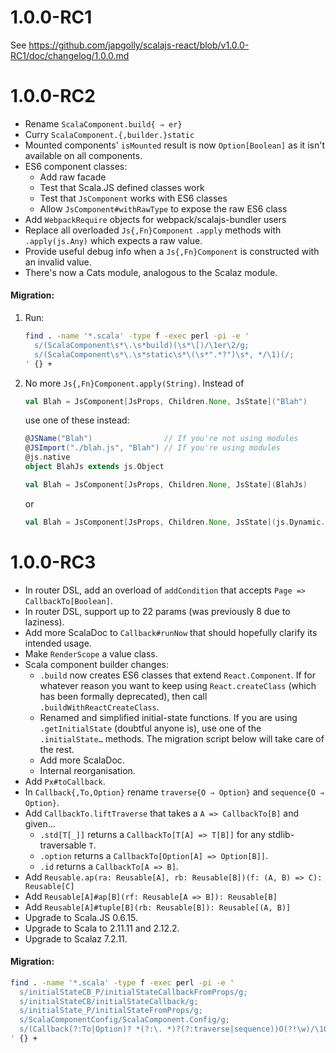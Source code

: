 # 1.0.0-RC1

See https://github.com/japgolly/scalajs-react/blob/v1.0.0-RC1/doc/changelog/1.0.0.md


# 1.0.0-RC2

* Rename `ScalaComponent.build{ ⇒ er}`
* Curry `ScalaComponent.{,builder.}static`
* Mounted components' `isMounted` result is now `Option[Boolean]` as it isn't available on all components.
* ES6 component classes:
  * Add raw facade
  * Test that Scala.JS defined classes work
  * Test that `JsComponent` works with ES6 classes
  * Allow `JsComponent#withRawType` to expose the raw ES6 class
* Add `WebpackRequire` objects for webpack/scalajs-bundler users
* Replace all overloaded `Js{,Fn}Component` `.apply` methods with `.apply(js.Any)` which expects a raw value.
* Provide useful debug info when a `Js{,Fn}Component` is constructed with an invalid value.
* There's now a Cats module, analogous to the Scalaz module.

#### Migration:
1. Run:
    ```sh
    find . -name '*.scala' -type f -exec perl -pi -e '
      s/(ScalaComponent\s*\.\s*build)(\s*\[)/\1er\2/g;
      s/(ScalaComponent\s*\.\s*static\s*\(\s*".*?")\s*, */\1)(/;
    ' {} +
    ```
2. No more `Js{,Fn}Component.apply(String)`. Instead of
    ```scala
    val Blah = JsComponent[JsProps, Children.None, JsState]("Blah")
    ```
    use one of these instead:
    ```scala
    @JSName("Blah")                // If you're not using modules
    @JSImport("./blah.js", "Blah") // If you're using modules
    @js.native
    object BlahJs extends js.Object

    val Blah = JsComponent[JsProps, Children.None, JsState](BlahJs)
    ```
    or
    ```scala
    val Blah = JsComponent[JsProps, Children.None, JsState](js.Dynamic.global.Blah)
    ```

# 1.0.0-RC3

* In router DSL, add an overload of `addCondition` that accepts `Page => CallbackTo[Boolean]`.
* In router DSL, support up to 22 params (was previously 8 due to laziness).
* Add more ScalaDoc to `Callback#runNow` that should hopefully clarify its intended usage.
* Make `RenderScope` a value class.
* Scala component builder changes:
  * `.build` now creates ES6 classes that extend `React.Component`.
    If for whatever reason you want to keep using `React.createClass` (which has been formally deprecated),
    then call `.buildWithReactCreateClass`.
  * Renamed and simplified initial-state functions.
    If you are using `.getInitialState` (doubtful anyone is), use one of the `.initialState…` methods.
    The migration script below will take care of the rest.
  * Add more ScalaDoc.
  * Internal reorganisation.
* Add `Px#toCallback`.
* In `Callback{,To,Option}` rename `traverse{O ⇒ Option}` and `sequence{O ⇒ Option}`.
* Add `CallbackTo.liftTraverse` that takes a `A => CallbackTo[B]` and given...
  * `.std[T[_]]` returns a `CallbackTo[T[A] => T[B]]` for any stdlib-traversable `T`.
  * `.option` returns a `CallbackTo[Option[A] => Option[B]]`.
  * `.id` returns a `CallbackTo[A => B]`.
* Add `Reusable.ap(ra: Reusable[A], rb: Reusable[B])(f: (A, B) => C): Reusable[C]`
* Add `Reusable[A]#ap[B](rf: Reusable[A => B]): Reusable[B]`
* Add `Reusable[A]#tuple[B](rb: Reusable[B]): Reusable[(A, B)]`
* Upgrade to Scala.JS 0.6.15.
* Upgrade to Scala to 2.11.11 and 2.12.2.
* Upgrade to Scalaz 7.2.11.

#### Migration:
```sh
find . -name '*.scala' -type f -exec perl -pi -e '
  s/initialStateCB_P/initialStateCallbackFromProps/g;
  s/initialStateCB/initialStateCallback/g;
  s/initialState_P/initialStateFromProps/g;
  s/ScalaComponentConfig/ScalaComponent.Config/g;
  s/(Callback(?:To|Option)? *(?:\. *)?(?:traverse|sequence))O(?!\w)/\1Option/g;
' {} +
```
